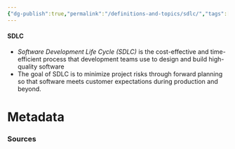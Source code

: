 ```yaml
---
{"dg-publish":true,"permalink":"/definitions-and-topics/sdlc/","tags":["defs_soc"],"noteIcon":""}
---
```


#### SDLC
- *Software Development Life Cycle (SDLC)* is the cost-effective and time-efficient process that development teams use to design and build high-quality software
- The goal of SDLC is to minimize project risks through forward planning so that software meets customer expectations during production and beyond.




# Metadata

### Sources